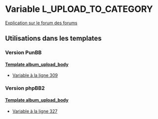 # Variable L_UPLOAD_TO_CATEGORY
[Explication sur le forum des forums](http://forum.forumactif.com/t294113-listing-des-variables#L_UPLOAD_TO_CATEGORY)
## Utilisations dans les templates
### Version PunBB
#### [Template album_upload_body](punbb/album_upload_body.md)
* [Variable à la ligne 309](../punbb/album_upload_body.tpl#L309)
### Version phpBB2
#### [Template album_upload_body](subsilver/album_upload_body.md)
* [Variable à la ligne 327](../subsilver/album_upload_body.tpl#L327)